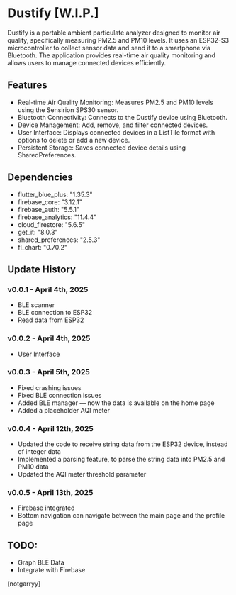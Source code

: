 # Dustify [W.I.P.]
Dustify is a portable ambient particulate analyzer designed to monitor air quality, specifically measuring PM2.5 and PM10 levels. It uses an ESP32-S3 microcontroller to collect sensor data and send it to a smartphone via Bluetooth. The application provides real-time air quality monitoring and allows users to manage connected devices efficiently.

## Features
- Real-time Air Quality Monitoring: Measures PM2.5 and PM10 levels using the Sensirion SPS30 sensor.
- Bluetooth Connectivity: Connects to the Dustify device using Bluetooth.
- Device Management: Add, remove, and filter connected devices.
- User Interface: Displays connected devices in a ListTile format with options to delete or add a new device.
- Persistent Storage: Saves connected device details using SharedPreferences.

## Dependencies
- flutter_blue_plus: "1.35.3"<br>
- firebase_core: "3.12.1"<br>
- firebase_auth: "5.5.1"<br>
- firebase_analytics: "11.4.4"<br>
- cloud_firestore: "5.6.5"<br>
- get_it: "8.0.3"<br>
- shared_preferences: "2.5.3"<br>
- fl_chart: "0.70.2"

## Update History
### v0.0.1 - April 4th, 2025 
- BLE scanner
- BLE connection to ESP32
- Read data from ESP32

### v0.0.2 - April 4th, 2025 
- User Interface

### v0.0.3 - April 5th, 2025 
- Fixed crashing issues
- Fixed BLE connection issues
- Added BLE manager — now the data is available on the home page
- Added a placeholder AQI meter

### v0.0.4 - April 12th, 2025 
- Updated the code to receive string data from the ESP32 device, instead of integer data
- Implemented a parsing feature, to parse the string data into PM2.5 and PM10 data
- Updated the AQI meter threshold parameter

### v0.0.5 - April 13th, 2025
- Firebase integrated
- Bottom navigation can navigate between the main page and the profile page

## TODO:
- Graph BLE Data
- Integrate with Firebase

[notgarryy]
